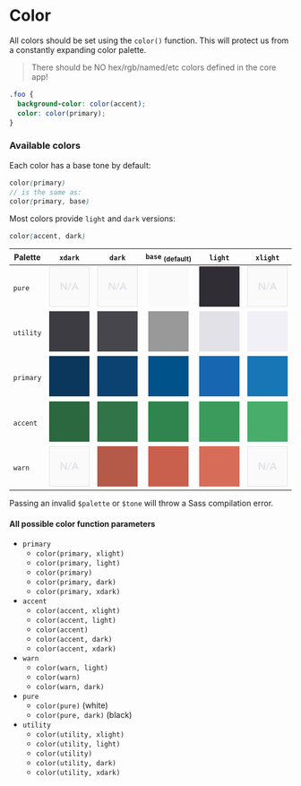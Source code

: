 # Color

All colors should be set using the `color()` function. This will protect us from a constantly
expanding color palette.

> There should be NO hex/rgb/named/etc colors defined in the core app!

```scss
.foo {
  background-color: color(accent);
  color: color(primary);
}
```


### Available colors

Each color has a base tone by default:

```scss
color(primary)
// is the same as:
color(primary, base)
```

Most colors provide `light` and `dark` versions:

```scss
color(accent, dark)
```

| Palette   | `xdark`                          | `dark`                          | `base` <sub>(default)</sub>     | `light`                         | `xlight`                         |
|-----------|:--------------------------------:|:-------------------------------:|:-------------------------------:|:-------------------------------:|:--------------------------------:|
| `pure`    | <img src="./assets/na.png">      | <img src="./assets/na.png">     | <img src="./assets/pure-l.png"> | <img src="./assets/pure-d.png"> | <img src="./assets/na.png">      |
| `utility` | <img src="./assets/util-xd.png"> | <img src="./assets/util-d.png"> | <img src="./assets/util.png">   | <img src="./assets/util-l.png"> | <img src="./assets/util-xl.png"> |
| `primary` | <img src="./assets/prim-xd.png"> | <img src="./assets/prim-d.png"> | <img src="./assets/prim.png">   | <img src="./assets/prim-l.png"> | <img src="./assets/prim-xl.png"> |
| `accent`  | <img src="./assets/acc-xd.png">  | <img src="./assets/acc-d.png">  | <img src="./assets/acc.png">    | <img src="./assets/acc-l.png">  | <img src="./assets/acc-xl.png">  |
| `warn`    | <img src="./assets/na.png">      | <img src="./assets/warn-d.png"> | <img src="./assets/warn.png">   | <img src="./assets/warn-l.png"> | <img src="./assets/na.png">      |


Passing an invalid `$palette` or `$tone` will throw a Sass compilation error.


#### All possible color function parameters

- `primary`
    - `color(primary, xlight)`
    - `color(primary, light)`
    - `color(primary)`
    - `color(primary, dark)`
    - `color(primary, xdark)`
- `accent`
    - `color(accent, xlight)`
    - `color(accent, light)`
    - `color(accent)`
    - `color(accent, dark)`
    - `color(accent, xdark)`
- `warn`
    - `color(warn, light)`
    - `color(warn)`
    - `color(warn, dark)`
- `pure`
    - `color(pure)` (white)
    - `color(pure, dark)` (black)
- `utility`
    - `color(utility, xlight)`
    - `color(utility, light)`
    - `color(utility)`
    - `color(utility, dark)`
    - `color(utility, xdark)`

